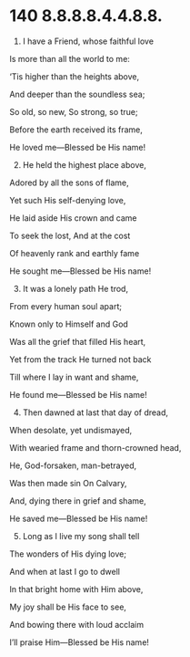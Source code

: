 # 140 8.8.8.8.4.4.8.8.

1.  I have a Friend, whose faithful love

Is more than all the world to me:

‘Tis higher than the heights above,

And deeper than the soundless sea;

So old, so new, So strong, so true;

Before the earth received its frame,

He loved me—Blessed be His name!

2.  He held the highest place above,

Adored by all the sons of flame,

Yet such His self-denying love,

He laid aside His crown and came

To seek the lost, And at the cost

Of heavenly rank and earthly fame

He sought me—Blessed be His name!

3.  It was a lonely path He trod,

From every human soul apart;

Known only to Himself and God

Was all the grief that filled His heart,

Yet from the track He turned not back

Till where I lay in want and shame,

He found me—Blessed be His name!

4.  Then dawned at last that day of dread,

When desolate, yet undismayed,

With wearied frame and thorn-crowned head,

He, God-forsaken, man-betrayed,

Was then made sin On Calvary,

And, dying there in grief and shame,

He saved me—Blessed be His name!

5.  Long as I live my song shall tell

The wonders of His dying love;

And when at last I go to dwell

In that bright home with Him above,

My joy shall be His face to see,

And bowing there with loud acclaim

I’ll praise Him—Blessed be His name!

